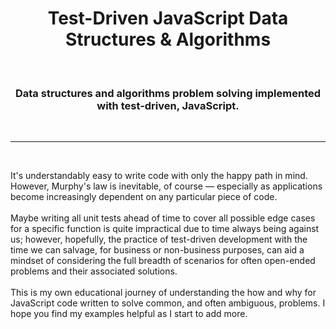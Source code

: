 <h1 align="center"><b>Test-Driven JavaScript Data Structures & Algorithms</b></h1>
<br>
<h3 align="center">Data structures and algorithms problem solving implemented with test-driven, JavaScript.</h3>
<br>
<hr>
<br>
<p>
It's understandably easy to write code with only the happy path in mind. However, Murphy's law is inevitable, of course — especially as applications become increasingly dependent on any particular piece of code.
<br><br>
Maybe writing all unit tests ahead of time to cover all possible edge cases for a specific function is quite impractical due to time always being against us; however, hopefully, the practice of test-driven development with the time we can salvage, for business or non-business purposes, can aid a mindset of considering the full breadth of scenarios for often open-ended problems and their associated solutions.
<br><br>
This is my own educational journey of understanding the how and why for JavaScript code written to solve common, and often ambiguous, problems. I hope you find my examples helpful as I start to add more.
</p>